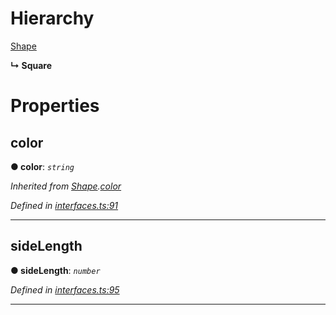 

# Hierarchy

 [Shape](_interfaces_.interfaces.shape.md)

**↳ Square**

# Properties

<a id="color"></a>

##  color

**● color**: *`string`*

*Inherited from [Shape](_interfaces_.interfaces.shape.md).[color](_interfaces_.interfaces.shape.md#color)*

*Defined in [interfaces.ts:91](https://github.com/tgreyjs/typedoc-plugin-markdown/blob/master/test/src/interfaces.ts#L91)*

___
<a id="sidelength"></a>

##  sideLength

**● sideLength**: *`number`*

*Defined in [interfaces.ts:95](https://github.com/tgreyjs/typedoc-plugin-markdown/blob/master/test/src/interfaces.ts#L95)*

___

